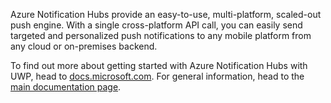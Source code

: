 Azure Notification Hubs provide an easy-to-use, multi-platform, scaled-out push engine. With a single cross-platform API call, you can easily send targeted and personalized push notifications to any mobile platform from any cloud or on-premises backend.

To find out more about getting started with Azure Notification Hubs with UWP, head to [docs.microsoft.com](https://docs.microsoft.com/en-us/azure/notification-hubs/notification-hubs-windows-store-dotnet-get-started-wns-push-notification).  For general information, head to the [main documentation page](https://docs.microsoft.com/en-us/azure/notification-hubs/notification-hubs-push-notification-overview).